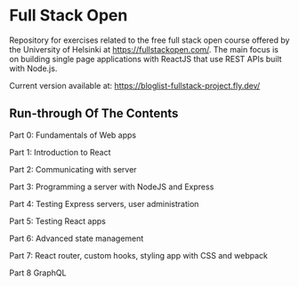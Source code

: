 # Full Stack Open
Repository for exercises related to the free full stack open course offered by the University of Helsinki at https://fullstackopen.com/.
The main focus is on building single page applications with ReactJS that use REST APIs built with Node.js.

Current version available at:
https://bloglist-fullstack-project.fly.dev/

## Run-through Of The Contents
Part 0:
Fundamentals of Web apps

Part 1:
Introduction to React

Part 2:
Communicating with server

Part 3:
Programming a server with NodeJS and Express

Part 4:
Testing Express servers, user administration

Part 5:
Testing React apps

Part 6:
Advanced state management

Part 7:
React router, custom hooks, styling app with CSS and webpack

Part 8
GraphQL
